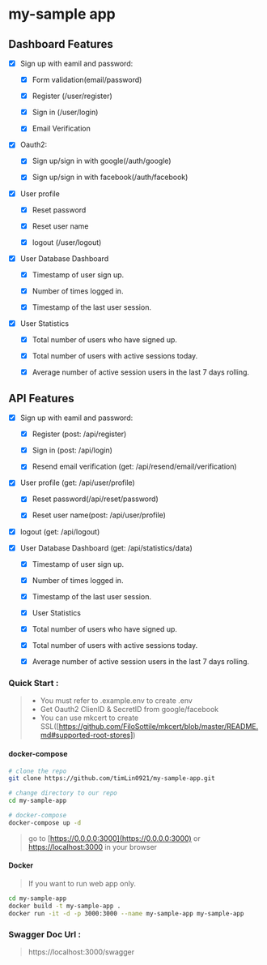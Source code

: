# my-sample app

  

## Dashboard Features

  

-  [x] Sign up with eamil and password:

	-  [x] Form validation(email/password)

	-  [x] Register (/user/register)

	-  [x] Sign in (/user/login)

	-  [x] Email Verification

-  [x] Oauth2:

	- [x] Sign up/sign in with google(/auth/google)

	-  [x] Sign up/sign in with facebook(/auth/facebook)

-  [x] User profile

	-  [x] Reset password

	-  [x] Reset user name

	-  [x] logout (/user/logout)

-  [x] User Database Dashboard

	-  [x] Timestamp of user sign up.

	-  [x] Number of times logged in.

	-  [x] Timestamp of the last user session.

-  [x] User Statistics

	-  [x] Total number of users who have signed up.

	-  [x] Total number of users with active sessions today.

	-  [x] Average number of active session users in the last 7 days rolling.

  

## API Features

- [x] Sign up with eamil and password:

	-  [x] Register (post: /api/register)

	-  [x] Sign in (post: /api/login)

	-  [x] Resend email verification (get: /api/resend/email/verification)

-  [x] User profile (get: /api/user/profile)

	-  [x] Reset password(/api/reset/password)

	-  [x] Reset user name(post: /api/user/profile)

-  [x] logout (get: /api/logout)

-  [x] User Database Dashboard (get: /api/statistics/data)

	-  [x] Timestamp of user sign up.

	-  [x] Number of times logged in.

	-  [x] Timestamp of the last user session.

	-  [x] User Statistics

	-  [x] Total number of users who have signed up.

	-  [x] Total number of users with active sessions today.

	-  [x] Average number of active session users in the last 7 days rolling.

 
 ### Quick Start :
 >  - You must refer to .example.env to create .env
 >  - Get Oauth2 ClienID & SecretID from google/facebook
 >  - You can use mkcert to create SSL([https://github.com/FiloSottile/mkcert/blob/master/README.md#supported-root-stores])
 #### docker-compose
```bash
# clone the repo
git clone https://github.com/timLin0921/my-sample-app.git

# change directory to our repo
cd my-sample-app

# docker-compose 
docker-compose up -d

```
> go to [https://0.0.0.0:3000](https://0.0.0.0:3000) or [https://localhost:3000](https://localhost:3000) in your browser

#### Docker
> If you want to run web app only.
```bash
cd my-sample-app
docker build -t my-sample-app .
docker run -it -d -p 3000:3000 --name my-sample-app my-sample-app
```
### Swagger Doc Url : 
 > https://localhost:3000/swagger